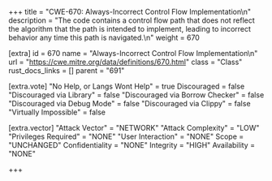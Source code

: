 +++
title = "CWE-670: Always-Incorrect Control Flow Implementation\n"
description = "The code contains a control flow path that does not reflect the algorithm that the path is intended to implement, leading to incorrect behavior any time this path is navigated.\n"
weight = 670

[extra]
id = 670
name = "Always-Incorrect Control Flow Implementation\n"
url = "https://cwe.mitre.org/data/definitions/670.html"
class = "Class"
rust_docs_links = []
parent = "691"

[extra.vote]
"No Help, or Langs Wont Help" = true
Discouraged = false
"Discouraged via Library" = false
"Discouraged via Borrow Checker" = false
"Discouraged via Debug Mode" = false
"Discouraged via Clippy" = false
"Virtually Impossible" = false

[extra.vector]
"Attack Vector" = "NETWORK"
"Attack Complexity" = "LOW"
"Privileges Required" = "NONE"
"User Interaction" = "NONE"
Scope = "UNCHANGED"
Confidentiality = "NONE"
Integrity = "HIGH"
Availability = "NONE"

+++